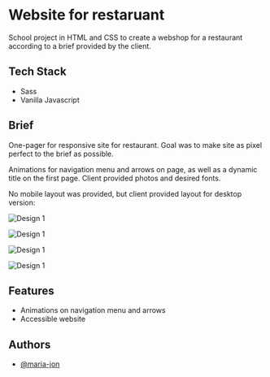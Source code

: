 # Website for restaruant

School project in HTML and CSS to create a webshop for a restaurant according to a brief provided by the client. 

## Tech Stack

- Sass
- Vanilla Javascript

## Brief
One-pager for responsive site for restaurant. 
Goal was to make site as pixel perfect to the brief as possible.

Animations for navigation menu and arrows on page, as well as a dynamic title on the first page. 
Client provided photos and desired fonts. 

No mobile layout was provided, but client provided layout for desktop version:

![Design 1](/assets/design/Desktop%20-%20Menu%20open.jpg)

![Design 1](/assets/design/Desktop%20-%20Page%201.jpg)

![Design 1](/assets/design/Desktop%20-%20Page%202.jpg)

![Design 1](/assets/design/Desktop%20-%20Page%203.jpg)

## Features

- Animations on navigation menu and arrows
- Accessible website 

## Authors

- [@maria-jon](https://www.github.com/maria-jon)
